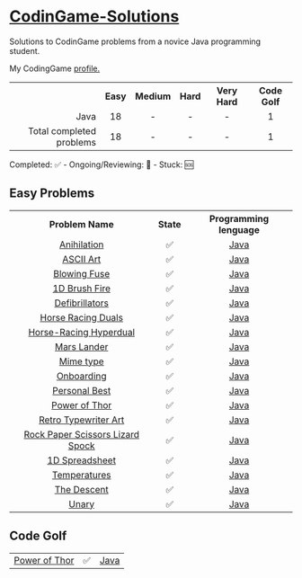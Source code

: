 <h1><a href="https://www.codingame.com">CodinGame-Solutions</a></h1>
Solutions to CodinGame problems from a novice Java programming student.

My CodingGame <a href="https://www.codingame.com/profile/abeacb08bc3c6e3a0c796a19230b5b704348875">profile.</a>

<table>
  <tr align="center">
    <th></th>
    <th>Easy</th>
    <th>Medium</th>
    <th>Hard</th>
    <th>Very Hard</th>
    <th>Code Golf</th>
  </tr>
  <tr>
    <td align="right">Java</td>
    <td align="center">18</td>
    <td align="center">-</td>
    <td align="center">-</td>
    <td align="center">-</td>
    <td align="center">1</td>
  </tr>
  <tr>
    <td align="right">Total completed problems</td>
    <td align="center">18</td>
    <td align="center">-</td>
    <td align="center">-</td>
    <td align="center">-</td>
    <td align="center">1</td>
  </tr>
</table>

Completed: ✅ - Ongoing/Reviewing: 🔁 - Stuck: 🆘

<h2>Easy Problems</h2>
<table>
  <tr align="center">
    <th>Problem Name</th>
    <th>State</th>
    <th>Programming lenguage</th>
  </tr>
  <tr align="center">
    <td><a href="https://www.codingame.com/training/easy/annihilation">Anihilation<a></td>
    <td>✅</td>
    <td><a href="https://github.com/B3RT1C/CodinGame-Solutions/blob/main/EASY/Annihilation.java">Java</a></td>
  </tr>
  <tr align="center">
    <td><a href="https://www.codingame.com/training/easy/ascii-art">ASCII Art<a></td>
    <td>✅</td>
    <td><a href="https://github.com/B3RT1C/CodinGame-Solutions/blob/main/EASY/AsciiArt.java">Java</a></td>
  </tr>
  <tr align="center">
    <td><a href="https://www.codingame.com/training/easy/blowing-fuse">Blowing Fuse<a></td>
    <td>✅</td>
    <td><a href="https://github.com/B3RT1C/CodinGame-Solutions/blob/main/EASY/BlowingFuse.java">Java</a></td>
  </tr>
  <tr align="center">
    <td><a href="https://www.codingame.com/training/easy/1d-bush-fire">1D Brush Fire<a></td>
    <td>✅</td>
    <td><a href="https://github.com/B3RT1C/CodinGame-Solutions/blob/main/EASY/BrushFire1D.java">Java</a></td>
  </tr>
    <tr align="center">
    <td><a href="https://www.codingame.com/training/easy/defibrillators">Defibrillators<a></td>
    <td>✅</td>
    <td><a href="https://github.com/B3RT1C/CodinGame-Solutions/blob/main/EASY/Defibrillators.java">Java</a></td>
  </tr>
  <tr align="center">
    <td><a href="https://www.codingame.com/training/easy/horse-racing-duals">Horse Racing Duals<a></td>
    <td>✅</td>
    <td><a href="https://github.com/B3RT1C/CodinGame-Solutions/blob/main/EASY/HorseRacingDuals.java">Java</a></td>
  </tr>
  <tr align="center">
    <td><a href="https://www.codingame.com/training/easy/horse-racing-hyperduals">Horse-Racing Hyperdual<a></td>
    <td>✅</td>
    <td><a href="https://github.com/B3RT1C/CodinGame-Solutions/blob/main/EASY/HorseRacingHyperduals.java">Java</a></td>
  </tr>
  <tr align="center">
    <td><a href="https://www.codingame.com/training/easy/mars-lander-episode-1">Mars Lander<a></td>
    <td>✅</td>
    <td><a href="https://github.com/B3RT1C/CodinGame-Solutions/blob/main/EASY/MarsLander.java">Java</a></td>
  </tr>
  <tr align="center">
    <td><a href="https://www.codingame.com/training/easy/mime-type">Mime type<a></td>
    <td>✅</td>
    <td><a href="https://github.com/B3RT1C/CodinGame-Solutions/blob/main/EASY/MimeType.java">Java</a></td>
  </tr>
  <tr align="center">
    <td><a href="https://www.codingame.com/training/easy/onboarding">Onboarding<a></td>
    <td>✅</td>
    <td><a href="https://github.com/B3RT1C/CodinGame-Solutions/blob/main/EASY/Onboarding.java">Java</a></td>
  </tr>
  <tr align="center">
    <td><a href="https://www.codingame.com/training/easy/personal-best">Personal Best<a></td>
    <td>✅</td>
    <td><a href="https://github.com/B3RT1C/CodinGame-Solutions/blob/main/EASY/PersonalBest.java">Java</a></td>
  </tr>
  <tr align="center">
    <td><a href="https://www.codingame.com/training/easy/power-of-thor-episode-1">Power of Thor<a></td>
    <td>✅</td>
    <td><a href="https://github.com/B3RT1C/CodinGame-Solutions/blob/main/EASY/PowerOfThor.java">Java</a></td>
  </tr>
  <tr align="center">
    <td><a href="https://www.codingame.com/training/easy/retro-typewriter-art">Retro Typewriter Art<a></td>
    <td>✅</td>
    <td><a href="https://github.com/B3RT1C/CodinGame-Solutions/blob/main/EASY/RetroTypewriterArt.java">Java</a></td>
  </tr>
  <tr align="center">
    <td><a href="https://www.codingame.com/training/easy/rock-paper-scissors-lizard-spock">Rock Paper Scissors Lizard Spock<a></td>
    <td>✅</td>
    <td><a href="https://github.com/B3RT1C/CodinGame-Solutions/blob/main/EASY/RockPaperScissorsLizardSpock.java">Java</a></td>
  </tr>
  <tr align="center">
    <td><a href="https://www.codingame.com/training/easy/1d-spreadsheet">1D Spreadsheet<a></td>
    <td>✅</td>
    <td><a href="https://github.com/B3RT1C/CodinGame-Solutions/blob/main/EASY/Spreadsheet1D.java">Java</a></td>
  </tr>
  <tr align="center">
    <td><a href="https://www.codingame.com/training/easy/temperatures">Temperatures<a></td>
    <td>✅</td>
    <td><a href="https://github.com/B3RT1C/CodinGame-Solutions/blob/main/EASY/Temperatures.java">Java</a></td>
  </tr>
  <tr align="center">
    <td><a href="https://www.codingame.com/training/easy/the-descent">The Descent<a></td>
    <td>✅</td>
    <td><a href="https://github.com/B3RT1C/CodinGame-Solutions/blob/main/EASY/TheDescent.java">Java</a></td>
  </tr>
  <tr align="center">
    <td><a href="https://www.codingame.com/training/easy/unary">Unary<a></td>
    <td>✅</td>
    <td><a href="https://github.com/B3RT1C/CodinGame-Solutions/blob/main/EASY/Unary.java">Java</a></td>
  </tr>
</table>

<h2>Code Golf</h2>
<table>
  <tr align="center">
    <td><a href="https://www.codingame.com/codegolf/easy/power-of-thor">Power of Thor<a></td>
    <td>✅</td>
    <td><a href="https://github.com/B3RT1C/CodinGame-Solutions/blob/main/EASY/Unary.java">Java</a></td>
  </tr>
</table>

  



